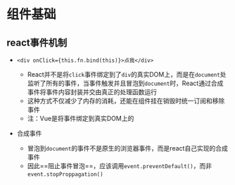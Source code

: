# 组件基础

## react事件机制

- `<div onClick={this.fn.bind(this)}>点我</div>`
  - React并不是将`click`事件绑定到了`div`的真实DOM上，而是在`document`处监听了所有的事件，当事件触发并且冒泡到`document`时，React通过合成事件将事件内容封装并交由真正的处理函数运行
  - 这种方式不仅减少了内存的消耗，还能在组件挂在销毁时统一订阅和移除事件
  - 注：Vue是将事件绑定到真实DOM上的

- 合成事件
  - 冒泡到`document`的事件不是原生的浏览器事件，而是react自己实现的合成事件
  - 因此==阻止事件冒泡==，应该调用`event.preventDefault()`，而非`event.stopProppagation()`

